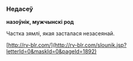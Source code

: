 ### Недасеў
**назоўнік, мужчынскі род**

Частка зямлі, якая засталася незасеянай.

<a rel="author">[http://rv-blr.com/](http://rv-blr.com/slounik.jsp?letterId=0&maskId=0&pageId=1892)</a>

